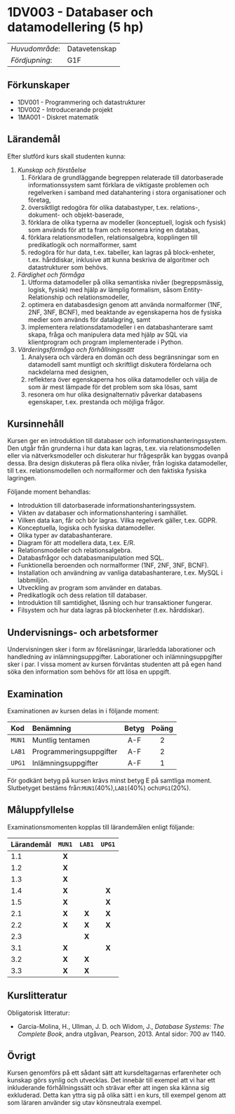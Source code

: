 # 1DV003 - Databaser och datamodellering (5 hp)

|     |     |
| --- | --- | 
| *Huvudområde*: | Datavetenskap | 
| *Fördjupning*: | G1F | 

## Förkunskaper

- 1DV001 - Programmering och datastrukturer
- 1DV002 - Introducerande projekt
- 1MA001 - Diskret matematik

## Lärandemål

Efter slutförd kurs skall studenten kunna:

1. *Kunskap och förståelse*
    1. Förklara de grundläggande begreppen relaterade till datorbaserade informationssystem samt förklara de viktigaste problemen och regelverken i samband med datahantering i stora organisationer och företag,
    2. översiktligt redogöra för olika databastyper, t.ex. relations-,  dokument- och objekt-baserade, 
    3. förklara de olika typerna av modeller (konceptuell, logisk och fysisk) som används för att ta fram och resonera kring en databas,
    4. förklara relationsmodellen, relationsalgebra, kopplingen till predikatlogik och normalformer, samt
    5. redogöra för hur data, t.ex. tabeller, kan lagras på block-enheter, t.ex. hårddiskar, inklusive att kunna beskriva de algoritmer och datastrukturer som behövs.
2. *Färdighet och förmåga*
    1. Utforma datamodeller på olika semantiska nivåer (begreppsmässig, logisk, fysisk) med hjälp av lämplig formalism, såsom Entity-Relationship och relationsmodeller,
    2. optimera en databasdesign genom att använda normalformer (1NF, 2NF, 3NF, BCNF), med beaktande av egenskaperna hos de fysiska medier som används för datalagring, samt
    3. implementera relationsdatamodeller i en databashanterare samt skapa, fråga och manipulera data med hjälp av SQL via klientprogram och program implementerade i Python.
3. *Värderingsförmåga och förhållningssätt*
    1. Analysera och värdera en domän och dess begränsningar som en datamodell samt muntligt och skriftligt diskutera fördelarna och nackdelarna med designen,
    2. reflektera över egenskaperna hos olika datamodeller och välja de som är mest lämpade för det problem som ska lösas, samt
    3. resonera om hur olika designalternativ påverkar databasens egenskaper, t.ex. prestanda och möjliga frågor.


## Kursinnehåll

Kursen ger en introduktion till databaser och informationshanteringssystem. Den utgår från grunderna i hur data kan lagras, t.ex. via relationsmodellen eller via nätverksmodeller och diskuterar hur frågespråk kan byggas ovanpå dessa. Bra design diskuteras på flera olika nivåer, från logiska datamodeller, till t.ex. relationsmodellen och normalformer och den faktiska fysiska lagringen. 

Följande moment behandlas:

- Introduktion till datorbaserade informationshanteringssystem.
- Vikten av databaser och informationshantering i samhället.
- Vilken data kan, får och bör lagras. Vilka regelverk gäller, t.ex. GDPR.
- Konceptuella, logiska och fysiska datamodeller.
- Olika typer av databashanterare.
- Diagram för att modellera data, t.ex. E/R.
- Relationsmodeller och relationsalgebra.
- Databasfrågor och databasmanipulation med SQL.
- Funktionella beroenden och normalformer (1NF, 2NF, 3NF, BCNF).
- Installation och användning av vanliga databashanterare, t.ex. MySQL i labbmiljön.
- Utveckling av program som använder en databas.
- Predikatlogik och dess relation till databaser.
- Introduktion till samtidighet, låsning och hur transaktioner fungerar.
- Filsystem och hur data lagras på blockenheter (t.ex. hårddiskar).

## Undervisnings- och arbetsformer

Undervisningen sker i form av föreläsningar, lärarledda laborationer och handledning av inlämningsuppgifter. Laborationer och inlämningsuppgifter sker i par. I vissa moment av kursen förväntas studenten att på egen hand söka den information som behövs för att lösa en uppgift.

## Examination

Examinationen av kursen delas in i följande moment:

| Kod  | Benämning               | Betyg | Poäng |  
| :--- | :--------------------   | :---: | :---: |  
|`MUN1`| Muntlig tentamen        | A-F   | 2     |  
|`LAB1`| Programmeringsuppgifter | A-F   | 2     |  
|`UPG1`| Inlämningsuppgifter     | A-F   | 1     |  

För godkänt betyg på kursen krävs minst betyg E på samtliga moment. Slutbetyget bestäms från:`MUN1`(40%),`LAB1`(40%) och`UPG1`(20%).

## Måluppfyllelse

Examinationsmomenten kopplas till lärandemålen enligt följande:

| Lärandemål |`MUN1` |`LAB1` |`UPG1` |
| :--------- | :---: | :---: | :---: |
| 1.1        | **X** |       |       |
| 1.2        | **X** |       |       |
| 1.3        | **X** |       |       |
| 1.4        | **X** |       | **X** |
| 1.5        | **X** |       | **X** |
| 2.1        | **X** | **X** | **X** |
| 2.2        | **X** | **X** | **X** |
| 2.3        |       | **X** |       |
| 3.1        | **X** |       | **X** |
| 3.2        | **X** | **X** |       |
| 3.3        | **X** | **X** |       |


## Kurslitteratur

Obligatorisk litteratur:

- Garcia-Molina, H., Ullman, J. D. och Widom, J., *Database Systems: The Complete Book*, andra utgåvan, Pearson, 2013. Antal sidor: 700 av 1140.

## Övrigt

Kursen genomförs på ett sådant sätt att kursdeltagarnas erfarenheter och kunskap görs synlig och utvecklas. Det innebär till exempel att vi har ett inkluderande förhållningssätt och strävar efter att ingen ska känna sig exkluderad. Detta kan yttra sig på olika sätt i en kurs, till exempel genom att som läraren använder sig utav könsneutrala exempel.
